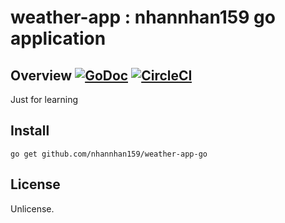 # weather-app : nhannhan159 go application

## Overview [![GoDoc](https://godoc.org/github.com/nhannhan159/weather-app?status.svg)](https://godoc.org/github.com/nhannhan159/weather-app-go) [![CircleCI](https://circleci.com/gh/nhannhan159/weather-app-go.svg?style=shield&)](https://circleci.com/gh/nhannhan159/weather-app-go)

Just for learning

## Install

```
go get github.com/nhannhan159/weather-app-go
```

## License

Unlicense.
